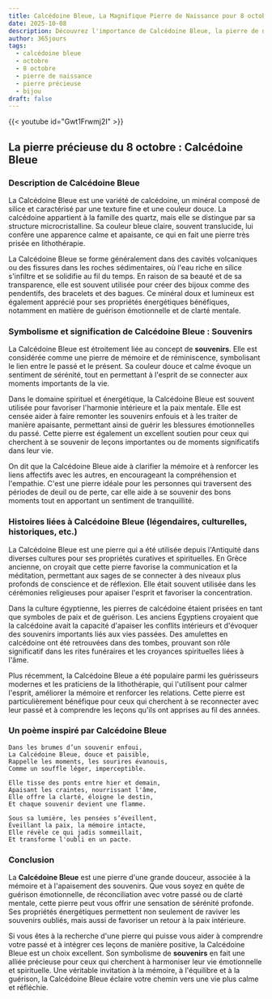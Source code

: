```yaml
---
title: Calcédoine Bleue, La Magnifique Pierre de Naissance pour 8 octobre
date: 2025-10-08
description: Découvrez l'importance de Calcédoine Bleue, la pierre de naissance du 8 octobre qui symbolise Souvenirs. Laissez sa beauté et sa signification illuminer votre journée.
author: 365jours
tags:
  - calcédoine bleue
  - octobre
  - 8 octobre
  - pierre de naissance
  - pierre précieuse
  - bijou
draft: false
---
```


{{< youtube id="Gwt1Frwmj2I" >}}

## La pierre précieuse du 8 octobre : Calcédoine Bleue

### Description de Calcédoine Bleue

La Calcédoine Bleue est une variété de calcédoine, un minéral composé de silice et caractérisé par une texture fine et une couleur douce. La calcédoine appartient à la famille des quartz, mais elle se distingue par sa structure microcristalline. Sa couleur bleue claire, souvent translucide, lui confère une apparence calme et apaisante, ce qui en fait une pierre très prisée en lithothérapie.

La Calcédoine Bleue se forme généralement dans des cavités volcaniques ou des fissures dans les roches sédimentaires, où l'eau riche en silice s'infiltre et se solidifie au fil du temps. En raison de sa beauté et de sa transparence, elle est souvent utilisée pour créer des bijoux comme des pendentifs, des bracelets et des bagues. Ce minéral doux et lumineux est également apprécié pour ses propriétés énergétiques bénéfiques, notamment en matière de guérison émotionnelle et de clarté mentale.

### Symbolisme et signification de Calcédoine Bleue : Souvenirs

La Calcédoine Bleue est étroitement liée au concept de **souvenirs**. Elle est considérée comme une pierre de mémoire et de réminiscence, symbolisant le lien entre le passé et le présent. Sa couleur douce et calme évoque un sentiment de sérénité, tout en permettant à l'esprit de se connecter aux moments importants de la vie.

Dans le domaine spirituel et énergétique, la Calcédoine Bleue est souvent utilisée pour favoriser l'harmonie intérieure et la paix mentale. Elle est censée aider à faire remonter les souvenirs enfouis et à les traiter de manière apaisante, permettant ainsi de guérir les blessures émotionnelles du passé. Cette pierre est également un excellent soutien pour ceux qui cherchent à se souvenir de leçons importantes ou de moments significatifs dans leur vie.

On dit que la Calcédoine Bleue aide à clarifier la mémoire et à renforcer les liens affectifs avec les autres, en encourageant la compréhension et l'empathie. C'est une pierre idéale pour les personnes qui traversent des périodes de deuil ou de perte, car elle aide à se souvenir des bons moments tout en apportant un sentiment de tranquillité.

### Histoires liées à Calcédoine Bleue (légendaires, culturelles, historiques, etc.)

La Calcédoine Bleue est une pierre qui a été utilisée depuis l'Antiquité dans diverses cultures pour ses propriétés curatives et spirituelles. En Grèce ancienne, on croyait que cette pierre favorise la communication et la méditation, permettant aux sages de se connecter à des niveaux plus profonds de conscience et de réflexion. Elle était souvent utilisée dans les cérémonies religieuses pour apaiser l'esprit et favoriser la concentration.

Dans la culture égyptienne, les pierres de calcédoine étaient prisées en tant que symboles de paix et de guérison. Les anciens Égyptiens croyaient que la calcédoine avait la capacité d'apaiser les conflits intérieurs et d'évoquer des souvenirs importants liés aux vies passées. Des amulettes en calcédoine ont été retrouvées dans des tombes, prouvant son rôle significatif dans les rites funéraires et les croyances spirituelles liées à l'âme.

Plus récemment, la Calcédoine Bleue a été populaire parmi les guérisseurs modernes et les praticiens de la lithothérapie, qui l'utilisent pour calmer l'esprit, améliorer la mémoire et renforcer les relations. Cette pierre est particulièrement bénéfique pour ceux qui cherchent à se reconnecter avec leur passé et à comprendre les leçons qu'ils ont apprises au fil des années.

### Un poème inspiré par Calcédoine Bleue

	Dans les brumes d’un souvenir enfoui,  
	La Calcédoine Bleue, douce et paisible,  
	Rappelle les moments, les sourires évanouis,  
	Comme un souffle léger, imperceptible.
	
	Elle tisse des ponts entre hier et demain,  
	Apaisant les craintes, nourrissant l'âme,  
	Elle offre la clarté, éloigne le destin,  
	Et chaque souvenir devient une flamme.
	
	Sous sa lumière, les pensées s’éveillent,  
	Éveillant la paix, la mémoire intacte,  
	Elle révèle ce qui jadis sommeillait,  
	Et transforme l'oubli en un pacte.

### Conclusion

La **Calcédoine Bleue** est une pierre d'une grande douceur, associée à la mémoire et à l'apaisement des souvenirs. Que vous soyez en quête de guérison émotionnelle, de réconciliation avec votre passé ou de clarté mentale, cette pierre peut vous offrir une sensation de sérénité profonde. Ses propriétés énergétiques permettent non seulement de raviver les souvenirs oubliés, mais aussi de favoriser un retour à la paix intérieure.

Si vous êtes à la recherche d'une pierre qui puisse vous aider à comprendre votre passé et à intégrer ces leçons de manière positive, la Calcédoine Bleue est un choix excellent. Son symbolisme de **souvenirs** en fait une alliée précieuse pour ceux qui cherchent à harmoniser leur vie émotionnelle et spirituelle. Une véritable invitation à la mémoire, à l'équilibre et à la guérison, la Calcédoine Bleue éclaire votre chemin vers une vie plus calme et réfléchie.